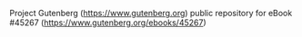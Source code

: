 Project Gutenberg (https://www.gutenberg.org) public repository for
eBook #45267 (https://www.gutenberg.org/ebooks/45267)
